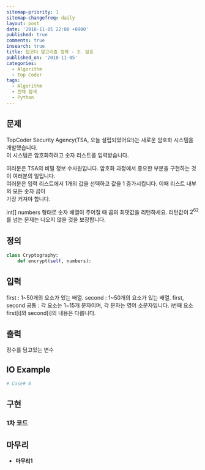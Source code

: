 ```yaml
---
sitemap-priority: 1
sitemap-changefreq: daily
layout: post
date: '2018-11-05 22:00 +0900'
published: true
comments: true
insearch: true
title: 탑코더 알고리즘 정복 - 3. 암호
published_on: '2018-11-05'
categories:
  - Algorithm
  - Top Coder
tags:
  - Algorithm
  - 전체 탐색
  - Python
---
```


## 문제
TopCoder Security Agency(TSA, 오늘 설립되었어요!)는 새로운 암호화 시스템을 개발했습니다.  
이 시스템은 암호화하려고 숫자 리스트를 입력받습니다.

여러분은 TSA의 비밀 정보 수사원입니다. 암호화 과정에서 중요한 부분을 구현하는 것이 여러분의 일입니다.  
여러분은 입력 리스트에서 1개의 값을 선택하고 값을 1 증가시킵니다. 이때 리스트 내부의 모든 숫자 곱이  
가장 커져야 합니다.

int[] numbers 형태로 숫자 배열이 주어질 때 곱의 최댓값을 리턴하세요. 리턴값이 $2^62$를 넘는 문제는 나오지 않을 것을 보장합니다.

## 정의
```py
class Cryptography:
	def encrypt(self, numbers):
```

## 입력
first : 1~50개의 요소가 있는 배열.
second : 1~50개의 요소가 있는 배열.
first, second 공통 : 각 요소는 1~15개 문자이며, 각 문자는 영어 소문자입니다.
i번째 요소 first[i]와 second[i]의 내용은 다릅니다.


## 출력
정수를 담고있는 변수

## IO Example
```py
# Case# 0
```

## 구현

### 1차 코드

## 마무리
- **마무리1**
